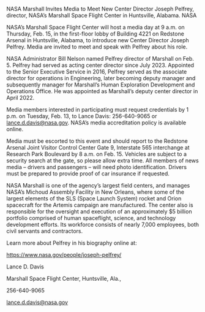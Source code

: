 NASA Marshall Invites Media to Meet New Center Director 
 Joseph Pelfrey, director, NASA’s Marshall Space Flight Center in Huntsville, Alabama. NASA

NASA’s Marshall Space Flight Center will host a media day at 9 a.m. on Thursday, Feb. 15, in the first-floor lobby of Building 4221 on Redstone Arsenal in Huntsville, Alabama, to introduce new Center Director Joseph Pelfrey. Media are invited to meet and speak with Pelfrey about his role.

NASA Administrator Bill Nelson named Pelfrey director of Marshall on Feb. 5. Pelfrey had served as acting center director since July 2023. Appointed to the Senior Executive Service in 2016, Pelfrey served as the associate director for operations in Engineering, later becoming deputy manager and subsequently manager for Marshall’s Human Exploration Development and Operations Office. He was appointed as Marshall’s deputy center director in April 2022.

Media members interested in participating must request credentials by 1 p.m. on Tuesday, Feb. 13, to Lance Davis: 256-640-9065 or lance.d.davis@nasa.gov. NASA’s media accreditation policy is available online.

Media must be escorted to this event and should report to the Redstone Arsenal Joint Visitor Control Center Gate 9, Interstate 565 interchange at Research Park Boulevard by 8 a.m. on Feb. 15. Vehicles are subject to a security search at the gate, so please allow extra time. All members of news media – drivers and passengers – will need photo identification. Drivers must be prepared to provide proof of car insurance if requested.

NASA Marshall is one of the agency’s largest field centers, and manages NASA’s Michoud Assembly Facility in New Orleans, where some of the largest elements of the SLS (Space Launch System) rocket and Orion spacecraft for the Artemis campaign are manufactured. The center also is responsible for the oversight and execution of an approximately $5 billion portfolio comprised of human spaceflight, science, and technology development efforts. Its workforce consists of nearly 7,000 employees, both civil servants and contractors.

Learn more about Pelfrey in his biography online at:

https://www.nasa.gov/people/joseph-pelfrey/

Lance D. Davis

Marshall Space Flight Center, Huntsville, Ala.,

256-640-9065

lance.d.davis@nasa.gov